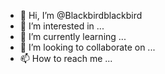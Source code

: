 - 👋 Hi, I’m @Blackbirdblackbird
- 👀 I’m interested in ...
- 🌱 I’m currently learning ...
- 💞️ I’m looking to collaborate on ...
- 📫 How to reach me ...

<!---
Blackbirdblackbird/Blackbirdblackbird is a ✨ special ✨ repository because its `README.md` (this file) appears on your GitHub profile.
You can click the Preview link to take a look at your changes.
--->
